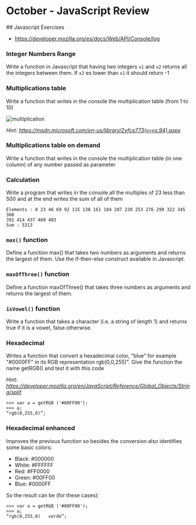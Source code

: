 # October - JavaScript Review

## Javascript Exercises 

- https://developer.mozilla.org/es/docs/Web/API/Console/log

### Integer Numbers Range

Write a function in Javascript that having two integers `x1` and `x2` returns all the integers between them. If `x2` es lower than `x1` it should return -1

### Multiplications table

Write a function that writes in the console the multiplication table (from 1 to 10)

![multiplication](https://github.com/Kevin-CodeCrew/exercises-javascript/blob/master/01-first-steps/img/multiplication-table.png?raw=true)

_Hint: https://msdn.microsoft.com/en-us/library/2yfce773(v=vs.94).aspx_

### Multiplications table on demand

Write a function that writes in the console the multiplication table (in one column) of any number passed as parameter

### Calculation

Write a program that writes in the console all the multiples of 23 less than 500 and at the end writes the sum of all of them

    Elements : 0 23 46 69 92 115 138 161 184 207 230 253 276 299 322 345 368
    391 414 437 460 483
    Sum : 5313

### `max()` function

Define a function max() that takes two numbers as arguments and returns the largest of them. Use the if-then-else construct available in Javascript.

### `maxOfThree()` function

Define a function maxOfThree() that takes three numbers as arguments and returns the largest of them.

### `isVowel()` function

Write a function that takes a character (i.e. a string of length 1) and returns true if it is a vowel, false otherwise.

### Hexadecimal 

Writes a function that convert a hexadecimal color, "blue" for example "#0000FF" in its RGB representation rgb(0,0,255)". Give the function the name getRGB() and test it with this code

_Hint: https://developer.mozilla.org/en/JavaScript/Reference/Global_Objects/String/split_


    >>> var a = getRGB ('#00FF00');
    >>> a;
    “rgb(0,255,0)”;


### Hexadecimal enhanced

Improves the previous function so besides the conversion also identifies some basic colors:
- Black: #000000
- White: #FFFFFF
- Red: #FF0000
- Green: #00FF00
- Blue: #0000FF

So the result can be (for these cases):

    >>> var a = getRGB ('#00FF00'); 
    >>> a;
    “rgb(0,255,0)   verde”;
